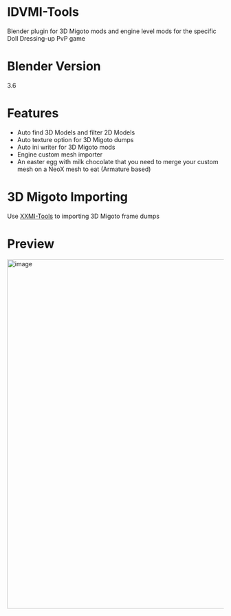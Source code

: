 # IDVMI-Tools
Blender plugin for 3D Migoto mods and engine level mods for the specific Doll Dressing-up PvP game

# Blender Version
3.6

# Features
- Auto find 3D Models and filter 2D Models
- Auto texture option for 3D Migoto dumps
- Auto ini writer for 3D Migoto mods
- Engine custom mesh importer
- An easter egg with milk chocolate that you need to merge your custom mesh on a NeoX mesh to eat (Armature based)

# 3D Migoto Importing
Use [XXMI-Tools](https://github.com/leotorrez/XXMITools) to importing 3D Migoto frame dumps

# Preview
<img width="1509" height="810" alt="image" src="https://github.com/user-attachments/assets/1765e11f-10dd-49cb-a349-da3ae8b7cbde" />
